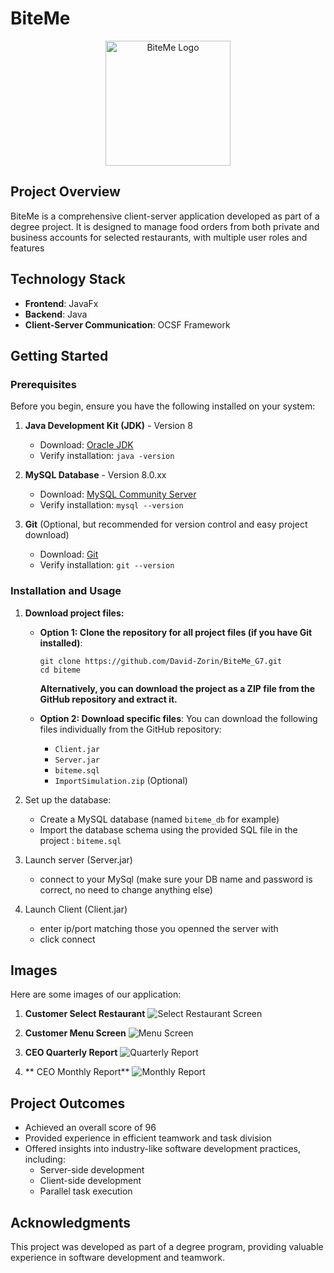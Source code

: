 # BiteMe
<p align="center">
  <img src="https://github.com/user-attachments/assets/3853b632-c2da-4e3f-a768-fbcad23f0120" alt="BiteMe Logo" width="200"/>
</p>

## Project Overview
BiteMe is a comprehensive client-server application developed as part of a degree project. It is designed to manage food orders from both private and business accounts for selected restaurants, with multiple user roles and features

## Technology Stack
- **Frontend**: JavaFx
- **Backend**: Java
- **Client-Server Communication**: OCSF Framework

## Getting Started

### Prerequisites

Before you begin, ensure you have the following installed on your system:

1. **Java Development Kit (JDK)** - Version 8
   - Download: [Oracle JDK](https://www.oracle.com/java/technologies/javase-jdk11-downloads.html)
   - Verify installation: `java -version`

2. **MySQL Database** - Version 8.0.xx
   - Download: [MySQL Community Server](https://dev.mysql.com/downloads/mysql/)
   - Verify installation: `mysql --version`

3. **Git** (Optional, but recommended for version control and easy project download)
   - Download: [Git](https://git-scm.com/downloads)
   - Verify installation: `git --version`

### Installation and Usage
1. **Download project files:**

   - **Option 1: Clone the repository for all project files (if you have Git installed)**:
     ```
     git clone https://github.com/David-Zorin/BiteMe_G7.git
     cd biteme
     ```
     **Alternatively, you can download the project as a ZIP file from the GitHub repository and extract it.**
   
   - **Option 2: Download specific files**:
     You can download the following files individually from the GitHub repository:
     - `Client.jar`
     - `Server.jar`
     - `biteme.sql`
     - `ImportSimulation.zip` (Optional)

2. Set up the database:
   - Create a MySQL database (named `biteme_db` for example)
   - Import the database schema using the provided SQL file in the project : `biteme.sql`

3. Launch server (Server.jar)
   - connect to your MySql (make sure your DB name and password is correct, no need to change anything else)

4. Launch Client (Client.jar)
   - enter ip/port matching those you openned the server with
   - click connect

## Images
Here are some images of our application:

1. **Customer Select Restaurant**
   ![Select Restaurant Screen](https://github.com/user-attachments/assets/bf7c923b-b06e-463d-afc3-0b0da7f3ee4a)

2. **Customer Menu Screen**
   ![Menu Screen](https://github.com/user-attachments/assets/3c8ae75b-c9c1-45e7-983a-4ca943ceb148)

3. **CEO Quarterly Report**
   ![Quarterly Report](https://github.com/user-attachments/assets/7fbc0329-33cb-4b92-a869-fc36268b58ae)

4. ** CEO Monthly Report**
   ![Monthly Report](https://github.com/user-attachments/assets/bfd0bcf4-9e94-442d-882a-3650b5f9dd6d)

## Project Outcomes
- Achieved an overall score of 96
- Provided experience in efficient teamwork and task division
- Offered insights into industry-like software development practices, including:
  - Server-side development
  - Client-side development
  - Parallel task execution

## Acknowledgments
This project was developed as part of a degree program, providing valuable experience in software development and teamwork.
